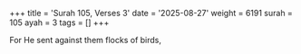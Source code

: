 +++
title = 'Surah 105, Verses 3'
date = '2025-08-27'
weight = 6191
surah = 105
ayah = 3
tags = []
+++

For He sent against them flocks of birds,
